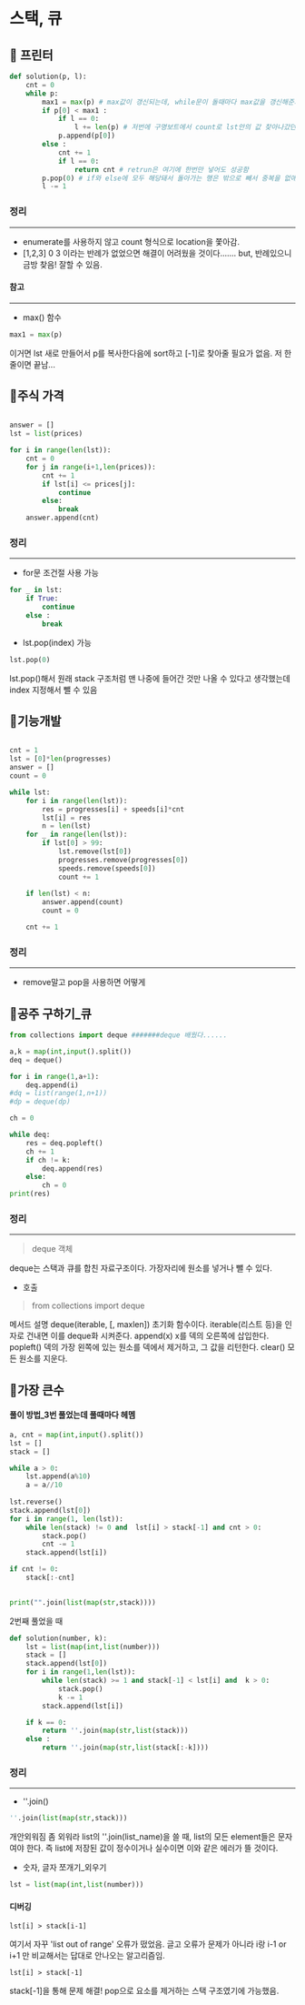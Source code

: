 # 스택, 큐




## :mega: 프린터

```python
def solution(p, l):
    cnt = 0
    while p:
        max1 = max(p) # max값이 갱신되는데, while문이 돌때마다 max값을 갱신해준거 좋은 시도.
        if p[0] < max1 : 
            if l == 0:
                l += len(p) # 저번에 구명보트에서 count로 lst안의 값 찾아나갔던 방식, 좋은 시도
            p.append(p[0])
        else :
            cnt += 1
            if l == 0:
                return cnt # retrun은 여기에 한번만 넣어도 성공함
        p.pop(0) # if와 else에 모두 해당돼서 돌아가는 행은 밖으로 빼서 중복을 없애줌
        l -= 1
```

### 정리 
-------------
* enumerate를 사용하지 않고 count 형식으로 location을 쫓아감.
* [1,2,3] 0 3 이라는 반례가 없었으면 해결이 어려웠을 것이다....... but, 반례있으니 금방 찾음! 잘할 수 있음.

#### 참고
-------------
* max() 함수

```python
max1 = max(p)
```
이거면 lst 새로 만들어서 p를 복사한다음에 sort하고 [-1]로 찾아줄 필요가 없음. 저 한줄이면 끝남...


## :mega:주식 가격

```python

answer = []
lst = list(prices)

for i in range(len(lst)):
    cnt = 0
    for j in range(i+1,len(prices)):
        cnt += 1
        if lst[i] <= prices[j]:
            continue
        else:
            break
    answer.append(cnt)
```

### 정리 
-------------
* for문 조건절 사용 가능
```python 
for _ in lst:
    if True:
        continue
    else : 
        break
```
* lst.pop(index) 가능
```python
lst.pop(0)
```
lst.pop()해서 원래 stack 구조처럼 맨 나중에 들어간 것만 나올 수 있다고 생각했는데 index 지정해서 뺄 수 있음

## :mega:기능개발

```python

cnt = 1
lst = [0]*len(progresses)
answer = []
count = 0

while lst:
    for i in range(len(lst)):
        res = progresses[i] + speeds[i]*cnt
        lst[i] = res
        n = len(lst) 
    for _ in range(len(lst)):        
        if lst[0] > 99:
            lst.remove(lst[0])
            progresses.remove(progresses[0])
            speeds.remove(speeds[0])
            count += 1
            
    if len(lst) < n:
        answer.append(count)
        count = 0

    cnt += 1
```

### 정리 
-------------
* remove말고 pop을 사용하면 어떻게 


## :mega:공주 구하기_큐

```python
from collections import deque #######deque 배웠다......

a,k = map(int,input().split())
deq = deque()

for i in range(1,a+1):
    deq.append(i)  
#dq = list(range(1,n+1))
#dp = deque(dp)

ch = 0

while deq:
    res = deq.popleft()
    ch += 1
    if ch != k:
        deq.append(res)
    else:
        ch = 0
print(res)
 ```

### 정리 
-------------
> deque 객체

deque는 스택과 큐를 합친 자료구조이다. 가장자리에 원소를 넣거나 뺄 수 있다.

* 호출 
> from collections import deque 

메서드	설명
deque(iterable, [, maxlen])	초기화 함수이다. iterable(리스트 등)을 인자로 건내면 이를 deque화 시켜준다.
append(x)	x를 덱의 오른쪽에 삽입한다.
popleft()	덱의 가장 왼쪽에 있는 원소를 덱에서 제거하고, 그 값을 리턴한다.
clear()	모든 원소를 지운다.

## :mega:가장 큰수

#### 풀이 방법_3번 풀었는데 풀때마다 헤멤

```python
a, cnt = map(int,input().split())
lst = []
stack = []

while a > 0:
    lst.append(a%10)
    a = a//10
    
lst.reverse()
stack.append(lst[0])    
for i in range(1, len(lst)):
    while len(stack) != 0 and  lst[i] > stack[-1] and cnt > 0: 
        stack.pop()
        cnt -= 1
    stack.append(lst[i])

if cnt != 0:
    stack[:-cnt]

    
print("".join(list(map(str,stack))))
```
2번째 풀었을 때
```python
def solution(number, k):
    lst = list(map(int,list(number)))
    stack = []
    stack.append(lst[0])
    for i in range(1,len(lst)):
        while len(stack) >= 1 and stack[-1] < lst[i] and  k > 0:
            stack.pop()
            k -= 1
        stack.append(lst[i])

    if k == 0:
        return ''.join(map(str,list(stack)))
    else :
        return ''.join(map(str,list(stack[:-k])))
```

### 정리 
------------------
* ''.join()
```python
''.join(list(map(str,stack)))
```
개안외워짐 좀 외워라
list의 ''.join(list_name)을 쓸 때, list의 모든 element들은 문자여야 한다. 즉 list에 저장된 값이 정수이거나 실수이면 이와 같은 에러가 뜰 것이다.
* 숫자, 글자 쪼개기_외우기
```python
lst = list(map(int,list(number)))
```

#### 디버깅
    lst[i] > stack[i-1]
여기서 자꾸 'list out of range' 오류가 떴었음. 글고 오류가 문제가 아니라 i랑 i-1 or i+1 만 비교해서는 답대로 안나오는 알고리즘임.
```
lst[i] > stack[-1]
```
stack[-1]을 통해 문제 해결! pop으로 요소를 제거하는 스택 구조였기에 가능했음. 
